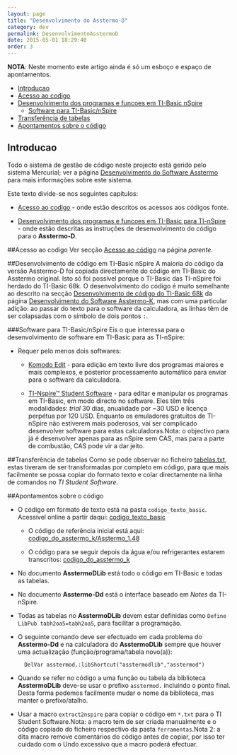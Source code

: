 ```yaml
---
layout: page
title: "Desenvolvimento do Asstermo-D"
category: dev
permalink: DesenvolvimentoAsstermoD
date: 2015-05-01 18:29:40
order: 3
---
```


**NOTA**: Neste momento este artigo ainda é só um esboço e espaço de apontamentos.

  * [Introducao](#introducao)
  * [Acesso ao codigo](#acesso-ao-codigo)
  * [Desenvolvimento dos programas e funcoes em TI-Basic nSpire](#desenvolvimento-dos-programas-e-funcoes-em-ti-basic-nspire)
    * [Software para TI-Basic/nSpire](#software-para-ti-basic/nspire)
  * [Transferência de tabelas](#transferência-de-tabelas)
  * [Apontamentos sobre o código](#apontamentos-sobre-o-código)

## Introducao
Todo o sistema de gestão de código neste projecto está gerido pelo sistema Mercurial; ver a página [Desenvolvimento do Software Asstermo](/DesenvolvimentoSoftware) para mais informações sobre este sistema.

Este texto divide-se nos seguintes capítulos:

* [Acesso ao codigo](#acesso-ao-codigo) - onde estão descritos os acessos aos códigos fonte.

* [Desenvolvimento dos programas e funcoes em TI-Basic para TI-nSpire](#desenvolvimento-dos-programas-e-funcoes-em-ti-basic-para-ti-nspire) - onde estão descritas as instruções de desenvolvimento do código para o **Asstermo-D**.


##Acesso ao codigo
Ver secção [Acesso ao código](/DesenvolvimentoSoftware#acesso-ao-codigo) na página <i>parente</i>.


##Desenvolvimento de código em TI-Basic nSpire
A maioria do código da versão Asstermo-D foi copiada directamente do código em TI-Basic do Asstermo original. Isto só foi possível porque o TI-Basic das TI-nSpire foi herdado do TI-Basic 68k. O desenvolvimento do código é muito semelhante ao descrito na secção [Desenvolvimento de código do TI-Basic 68k](/DesenvolvimentoAsstermoK#desenvolvimento-de-codigo-do-ti-basic-68k) da página [Desenvolvimento do Software Asstermo-K](/DesenvolvimentoAsstermoK), mas com uma particular adição: ao passar do texto para o software da calculadora, as linhas têm de ser colapsadas com o símbolo de dois pontos <code>:</code>.


###Software para TI-Basic/nSpire
Eis o que interessa para o desenvolvimento de software em TI-Basic para as TI-nSpire:

* Requer pelo menos dois softwares:

  * [Komodo Edit](http://www.activestate.com/komodo-edit) - para edição em texto livre dos programas maiores e mais complexos, e posterior processamento automático para enviar para o software da calculadora.

  * [TI-Nspire™ Student Software](http://education.ti.com/educationportal/sites/US/productDetail/us_nspire_software.html) - para editar e manipular os programas em TI-Basic, em modo directo no software. Eles têm três modalidades: <i>trial</i> 30 dias, anualidade por ~30 USD e licença perpétua por 120 USD. Enquanto os emuladores gratuitos de TI-nSpire não estiverem mais poderosos, vai ser complicado desenvolver software para estas calculadoras.Nota: o objectivo para já é desenvolver apenas para as nSpire sem CAS, mas para a parte de combustão, CAS pode vir a dar jeito.



##Transferência de tabelas
Como se pode observar no ficheiro [tabelas.txt](https://github.com/asstermo/D/tree/master/tabelas/tabelas.txt), estas tiveram de ser transformadas por completo em código, para que mais facilmente se possa copiar do formato texto e colar directamente na linha de comandos no <i>TI Student Software</i>.


##Apontamentos sobre o código

* O código em formato de texto está na pasta <code>codigo_texto_basic</code>. Acessível online a partir daqui: [codigo_texto_basic](https://github.com/asstermo/D/tree/master/codigo_texto_basic)

  * O código de referência inicial está aqui: [codigo_do_asstermo_k/Asstermo_1.48](https://github.com/asstermo/D/tree/master/codigo_do_asstermo_k/Asstermo_1.48)

  * O código para se seguir depois da água e/ou refrigerantes estarem transcritos: [codigo_do_asstermo_k](https://github.com/asstermo/D/tree/master/codigo_do_asstermo_k)

* No documento <b>AsstermoDLib</b> está todo o código em TI-Basic e todas as tabelas.

* No documento <b>Asstermo-Dd</b> está o interface baseado em <i>Notes</i> da TI-nSpire.

* Todas as tabelas no <b>AsstermoDLib</b> devem estar definidas como <code>Define LibPub tabh2oa5=tabh2oa5</code>, para facilitar a programação.

* O seguinte comando deve ser efectuado em cada problema do <b>Asstermo-Dd</b> e na calculadora do <b>AsstermoDLib</b> sempre que houver uma actualização (função/programa/tabela novo(a)):

        DelVar asstermod.:libShortcut("asstermodlib","asstermod")

* Quando se refer no código a uma função ou tabela da biblioteca <b>AsstermoDLib</b> deve-se usar o prefixo <code>asstermod.</code> incluíndo o ponto final. Desta forma podemos facilmente mudar o nome da biblioteca, mas manter o prefixo/atalho.

* Usar a macro <code>extract2nspire</code> para copiar o código em <code>*.txt</code> para o TI Student Software.Nota: a macro tem de ser criada manualmente e o código copiado do ficheiro respectivo da pasta <code>ferramentas</code>.Nota 2: a dita macro remove comentários do código antes de copiar, por isso ter cuidado com o Undo excessivo que a macro poderá efectuar.
